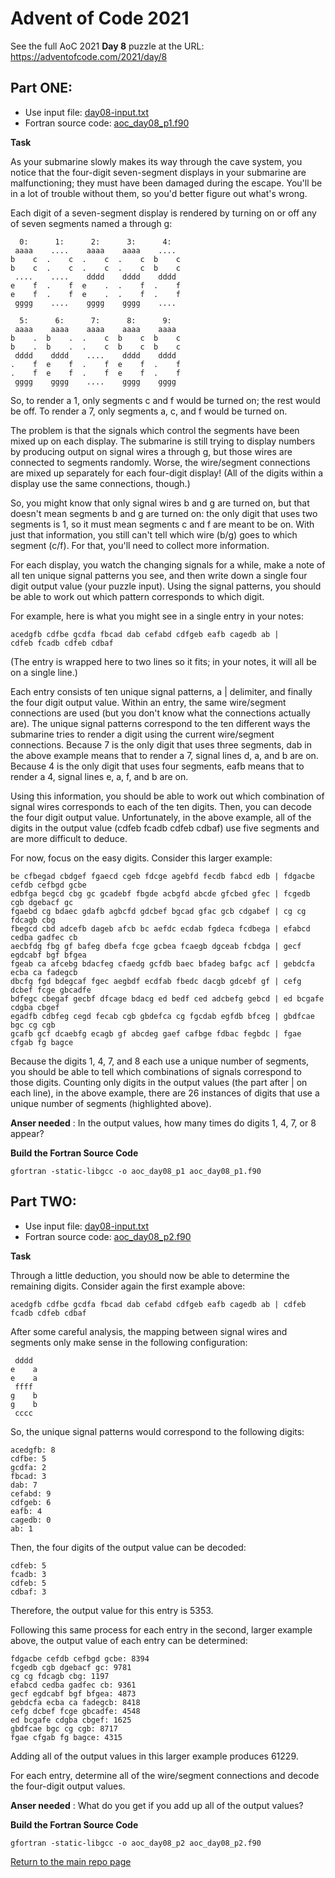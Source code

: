 # Advent of Code 2021

See the full AoC 2021 **Day 8** puzzle at the URL: https://adventofcode.com/2021/day/8

## Part ONE:

- Use input file: [day08-input.txt](./day08-input.txt)
- Fortran source code: [aoc_day08_p1.f90](./aoc_day08_p1.f90)

**Task**

As your submarine slowly makes its way through the cave system, you notice that 
the four-digit seven-segment displays in your submarine are malfunctioning; they 
must have been damaged during the escape. You'll be in a lot of trouble without 
them, so you'd better figure out what's wrong.

Each digit of a seven-segment display is rendered by turning on or off any of 
seven segments named a through g:
```
  0:      1:      2:      3:      4:
 aaaa    ....    aaaa    aaaa    ....
b    c  .    c  .    c  .    c  b    c
b    c  .    c  .    c  .    c  b    c
 ....    ....    dddd    dddd    dddd
e    f  .    f  e    .  .    f  .    f
e    f  .    f  e    .  .    f  .    f
 gggg    ....    gggg    gggg    ....

  5:      6:      7:      8:      9:
 aaaa    aaaa    aaaa    aaaa    aaaa
b    .  b    .  .    c  b    c  b    c
b    .  b    .  .    c  b    c  b    c
 dddd    dddd    ....    dddd    dddd
.    f  e    f  .    f  e    f  .    f
.    f  e    f  .    f  e    f  .    f
 gggg    gggg    ....    gggg    gggg
```
So, to render a 1, only segments c and f would be turned on; the rest would be off. To 
render a 7, only segments a, c, and f would be turned on.

The problem is that the signals which control the segments have been
mixed up on each display. The submarine is still trying to display
numbers by producing output on signal wires a through g, but those wires
are connected to segments randomly. Worse, the wire/segment connections
are mixed up separately for each four-digit display! (All of the digits
within a display use the same connections, though.)

So, you might know that only signal wires b and g are turned on, but
that doesn't mean segments b and g are turned on: the only digit that
uses two segments is 1, so it must mean segments c and f are meant to be
on. With just that information, you still can't tell which wire (b/g)
goes to which segment (c/f). For that, you'll need to collect more
information.

For each display, you watch the changing signals for a while, make a
note of all ten unique signal patterns you see, and then write down a
single four digit output value (your puzzle input). Using the signal
patterns, you should be able to work out which pattern corresponds to
which digit.

For example, here is what you might see in a single entry in your notes:
```
acedgfb cdfbe gcdfa fbcad dab cefabd cdfgeb eafb cagedb ab |
cdfeb fcadb cdfeb cdbaf
```
(The entry is wrapped here to two lines so it fits; in your notes, it will all be on a single line.)

Each entry consists of ten unique signal patterns, a | delimiter, and
finally the four digit output value. Within an entry, the same
wire/segment connections are used (but you don't know what the
connections actually are). The unique signal patterns correspond to the
ten different ways the submarine tries to render a digit using the
current wire/segment connections. Because 7 is the only digit that uses
three segments, dab in the above example means that to render a 7,
signal lines d, a, and b are on. Because 4 is the only digit that uses
four segments, eafb means that to render a 4, signal lines e, a, f, and
b are on.

Using this information, you should be able to work out which combination
of signal wires corresponds to each of the ten digits. Then, you can
decode the four digit output value. Unfortunately, in the above example,
all of the digits in the output value (cdfeb fcadb cdfeb cdbaf) use five
segments and are more difficult to deduce.

For now, focus on the easy digits. Consider this larger example:
```
be cfbegad cbdgef fgaecd cgeb fdcge agebfd fecdb fabcd edb | fdgacbe cefdb cefbgd gcbe
edbfga begcd cbg gc gcadebf fbgde acbgfd abcde gfcbed gfec | fcgedb cgb dgebacf gc
fgaebd cg bdaec gdafb agbcfd gdcbef bgcad gfac gcb cdgabef | cg cg fdcagb cbg
fbegcd cbd adcefb dageb afcb bc aefdc ecdab fgdeca fcdbega | efabcd cedba gadfec cb
aecbfdg fbg gf bafeg dbefa fcge gcbea fcaegb dgceab fcbdga | gecf egdcabf bgf bfgea
fgeab ca afcebg bdacfeg cfaedg gcfdb baec bfadeg bafgc acf | gebdcfa ecba ca fadegcb
dbcfg fgd bdegcaf fgec aegbdf ecdfab fbedc dacgb gdcebf gf | cefg dcbef fcge gbcadfe
bdfegc cbegaf gecbf dfcage bdacg ed bedf ced adcbefg gebcd | ed bcgafe cdgba cbgef
egadfb cdbfeg cegd fecab cgb gbdefca cg fgcdab egfdb bfceg | gbdfcae bgc cg cgb
gcafb gcf dcaebfg ecagb gf abcdeg gaef cafbge fdbac fegbdc | fgae cfgab fg bagce
```
Because the digits 1, 4, 7, and 8 each use a unique number of segments,
you should be able to tell which combinations of signals correspond to
those digits. Counting only digits in the output values (the part after
| on each line), in the above example, there are 26 instances of digits
that use a unique number of segments (highlighted above).

**Anser needed** : In the output values, how many times do digits 1, 4, 7, or 8 appear?

**Build the Fortran Source Code**
```console
gfortran -static-libgcc -o aoc_day08_p1 aoc_day08_p1.f90
```

## Part TWO:

- Use input file: [day08-input.txt](./day08-input.txt)
- Fortran source code: [aoc_day08_p2.f90](./aoc_day08_p2.f90)

**Task**

Through a little deduction, you should now be able to determine the
remaining digits. Consider again the first example above:
```
acedgfb cdfbe gcdfa fbcad dab cefabd cdfgeb eafb cagedb ab | cdfeb fcadb cdfeb cdbaf
```
After some careful analysis, the mapping between signal wires and segments only make sense in the following configuration:
```
 dddd
e    a
e    a
 ffff
g    b
g    b
 cccc
```
So, the unique signal patterns would correspond to the following digits:
```
acedgfb: 8
cdfbe: 5
gcdfa: 2
fbcad: 3
dab: 7
cefabd: 9
cdfgeb: 6
eafb: 4
cagedb: 0
ab: 1
```
Then, the four digits of the output value can be decoded:
```
cdfeb: 5
fcadb: 3
cdfeb: 5
cdbaf: 3
```
Therefore, the output value for this entry is 5353.

Following this same process for each entry in the second, larger example
above, the output value of each entry can be determined:
```
fdgacbe cefdb cefbgd gcbe: 8394
fcgedb cgb dgebacf gc: 9781
cg cg fdcagb cbg: 1197
efabcd cedba gadfec cb: 9361
gecf egdcabf bgf bfgea: 4873
gebdcfa ecba ca fadegcb: 8418
cefg dcbef fcge gbcadfe: 4548
ed bcgafe cdgba cbgef: 1625
gbdfcae bgc cg cgb: 8717
fgae cfgab fg bagce: 4315
```
Adding all of the output values in this larger example produces 61229.

For each entry, determine all of the wire/segment connections and decode
the four-digit output values. 

**Anser needed** : What do you get if you add up all of the output values?

**Build the Fortran Source Code**
```console
gfortran -static-libgcc -o aoc_day08_p2 aoc_day08_p2.f90
```

[Return to the main repo page](../README.md)